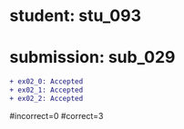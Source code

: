 # student: stu_093
# submission: sub_029

```diff
+ ex02_0: Accepted
+ ex02_1: Accepted
+ ex02_2: Accepted
```
#incorrect=0
#correct=3
